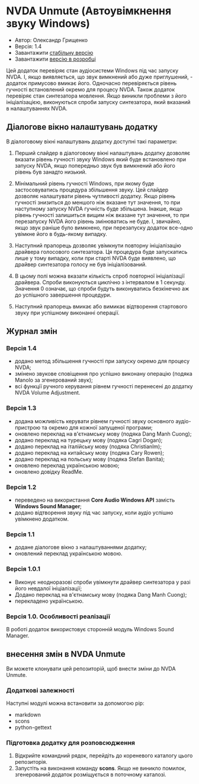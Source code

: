 # NVDA Unmute (Автоувімкнення звуку Windows)

* Автор: Олександр Грищенко
* Версія: 1.4
* Завантажити [стабільну версію][1]
* Завантажити [версію в розробці][2]

Цей додаток перевіряє стан аудіосистеми Windows під час запуску NVDA. І, якщо виявляється, що звук вимкнений або дуже приглушений, - додаток примусово вмикає його.
Одночасно перевіряється рівень гучності встановлений окремо для процесу NVDA.
Також додаток перевіряє стан синтезатора мовлення. Якщо виникли проблеми з його ініціалізацією, виконуються спроби запуску синтезатора, який вказаний в налаштуваннях NVDA.

## Діалогове вікно налаштувань додатку
В діалоговому вікні налаштувань додатку доступні такі параметри:

1. Перший слайдер в діалоговому вікні налаштувань додатку дозволяє вказати рівень гучності звуку Windows який буде встановлено при запуску NVDA, якщо попередньо звук був вимкнений або його рівень був занадто низький.

2. Мінімальний рівень гучності Windows, при якому буде застосовуватись процедура збільшення звуку. Цей слайдер дозволяє налаштувати рівень чутливості додатку.
Якщо рівень гучності знизиться до меншого ніж вказане тут значення, то при наступному запуску NVDA гучність буде збільшена.
Інакше, якщо рівень гучності залишиться вищим ніж вказане тут значення, то при перезапуску NVDA його рівень змінюватись не буде.
І, звичайно, якщо звук раніше було вимкнено, при перезапуску додаток все-одно увімкне його в будь-якому випадку.

3. Наступний прапорець дозволяє увімкнути повторну ініціалізацію драйвера голосового синтезатора.
Ця процедура буде запускатись лише у тому випадку, коли при старті NVDA буде виявлено, що драйвер синтезатора голосу не був ініціалізований.

4. В цьому полі можна вказати кількість спроб повторної ініціалізації драйвера. Спроби виконуються циклічно з інтервалом в 1 секунду. Значення 0 означає, що спроби будуть виконуватись безкінечно аж до успішного завершення процедури.

5. Наступний прапорець вмикає або вимикає відтворення стартового звуку при успішному виконанні операції.

## Журнал змін

### Версія 1.4
* додано метод збільшення гучності при запуску окремо для процесу NVDA;
* змінено звукове сповіщення про успішно виконану операцію (подяка Manolo за згенерований звук);
* всі функції ручного керування рівнем гучності перенесені до додатку NVDA Volume Adjustment.

### Версія 1.3
* додана можливість керувати рівнем гучності звуку основного аудіо-пристрою та окремо для кожної запущеної програми;
* оновлено переклад на в'єтнамську мову (подяка Dang Manh Cuong);
* додано переклад на турецьку мову (подяка Cagri Dogan);
* додано переклад на італійську мову (подяка Christianlm);
* додано переклад на китайську мову (подяка Cary Rowen);
* додано переклад на польську мову (подяка Stefan Banita);
* оновлено переклад українською мовою;
* оновлено довідку ReadMe.

### Версія 1.2
* переведено на використання **Core Audio Windows API** замість **Windows Sound Manager**;
* додано відтворення звуку під час запуску, коли аудіо успішно увімкнено додатком.

### Версія 1.1
* додане діалогове вікно з налаштуваннями додатку;
* оновлений переклад українською мовою.

### Версія 1.0.1
* Виконує неодноразові спроби увімкнути драйвер синтезатора у разі його невдалої ініціалізації;
* Додано переклад на в'єтнамську мову (подяка Dang Manh Cuong);
* перекладено українською.

### Версія 1.0. Особливості реалізації
В роботі додаток використовує сторонній модуль Windows Sound Manager.

## внесення змін в NVDA Unmute
Ви можете клонувати цей репозиторій, щоб внести зміни до NVDA Unmute.

### Додаткові залежності
Наступні модулі можна встановити за допомогою pip:
- markdown
- scons
- python-gettext

### Підготовка додатку для розповсюдження
1. Відкрийте командний рядок, перейдіть до кореневого каталогу цього репозиторія.
2. Запустіть на виконання команду **scons**. Якщо не виникло помилок, згенерований додаток розміщується в поточному каталозі.

[1]: https://github.com/grisov/Unmute/releases/download/v1.4/unmute-1.4.nvda-addon
[2]: https://github.com/grisov/Unmute/releases/download/v1.4/unmute-1.4.nvda-addon
